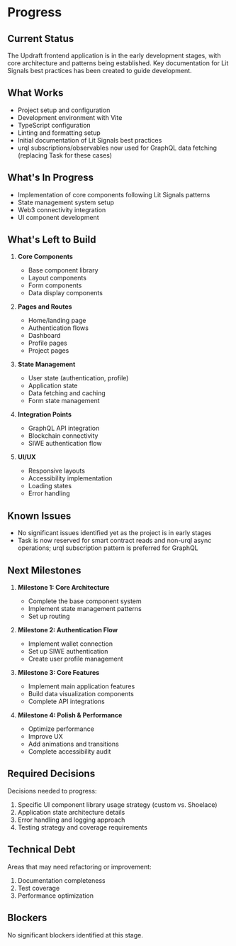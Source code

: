 # Progress

## Current Status

The Updraft frontend application is in the early development stages, with core architecture and patterns being established. Key documentation for Lit Signals best practices has been created to guide development.

## What Works

- Project setup and configuration
- Development environment with Vite
- TypeScript configuration
- Linting and formatting setup
- Initial documentation of Lit Signals best practices
- urql subscriptions/observables now used for GraphQL data fetching (replacing Task for these cases)

## What's In Progress

- Implementation of core components following Lit Signals patterns
- State management system setup
- Web3 connectivity integration
- UI component development

## What's Left to Build

1. **Core Components**

   - Base component library
   - Layout components
   - Form components
   - Data display components

2. **Pages and Routes**

   - Home/landing page
   - Authentication flows
   - Dashboard
   - Profile pages
   - Project pages

3. **State Management**

   - User state (authentication, profile)
   - Application state
   - Data fetching and caching
   - Form state management

4. **Integration Points**

   - GraphQL API integration
   - Blockchain connectivity
   - SIWE authentication flow

5. **UI/UX**
   - Responsive layouts
   - Accessibility implementation
   - Loading states
   - Error handling

## Known Issues

- No significant issues identified yet as the project is in early stages
- Task is now reserved for smart contract reads and non-urql async operations; urql subscription pattern is preferred for GraphQL

## Next Milestones

1. **Milestone 1: Core Architecture**

   - Complete the base component system
   - Implement state management patterns
   - Set up routing

2. **Milestone 2: Authentication Flow**

   - Implement wallet connection
   - Set up SIWE authentication
   - Create user profile management

3. **Milestone 3: Core Features**

   - Implement main application features
   - Build data visualization components
   - Complete API integrations

4. **Milestone 4: Polish & Performance**
   - Optimize performance
   - Improve UX
   - Add animations and transitions
   - Complete accessibility audit

## Required Decisions

Decisions needed to progress:

1. Specific UI component library usage strategy (custom vs. Shoelace)
2. Application state architecture details
3. Error handling and logging approach
4. Testing strategy and coverage requirements

## Technical Debt

Areas that may need refactoring or improvement:

1. Documentation completeness
2. Test coverage
3. Performance optimization

## Blockers

No significant blockers identified at this stage.
